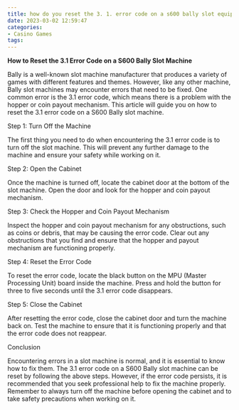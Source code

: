 ```yaml
---
title: how do you reset the 3. 1. error code on a s600 bally slot equipment 1win
date: 2023-03-02 12:59:47
categories:
- Casino Games
tags:
---
```

**How to Reset the 3.1 Error Code on a S600 Bally Slot Machine**

Bally is a well-known slot machine manufacturer that produces a variety of games with different features and themes. However, like any other machine, Bally slot machines may encounter errors that need to be fixed. One common error is the 3.1 error code, which means there is a problem with the hopper or coin payout mechanism. This article will guide you on how to reset the 3.1 error code on a S600 Bally slot machine.

Step 1: Turn Off the Machine

The first thing you need to do when encountering the 3.1 error code is to turn off the slot machine. This will prevent any further damage to the machine and ensure your safety while working on it.

Step 2: Open the Cabinet

Once the machine is turned off, locate the cabinet door at the bottom of the slot machine. Open the door and look for the hopper and coin payout mechanism.

Step 3: Check the Hopper and Coin Payout Mechanism

Inspect the hopper and coin payout mechanism for any obstructions, such as coins or debris, that may be causing the error code. Clear out any obstructions that you find and ensure that the hopper and payout mechanism are functioning properly.

Step 4: Reset the Error Code

To reset the error code, locate the black button on the MPU (Master Processing Unit) board inside the machine. Press and hold the button for three to five seconds until the 3.1 error code disappears.

Step 5: Close the Cabinet

After resetting the error code, close the cabinet door and turn the machine back on. Test the machine to ensure that it is functioning properly and that the error code does not reappear.

Conclusion

Encountering errors in a slot machine is normal, and it is essential to know how to fix them. The 3.1 error code on a S600 Bally slot machine can be reset by following the above steps. However, if the error code persists, it is recommended that you seek professional help to fix the machine properly. Remember to always turn off the machine before opening the cabinet and to take safety precautions when working on it.